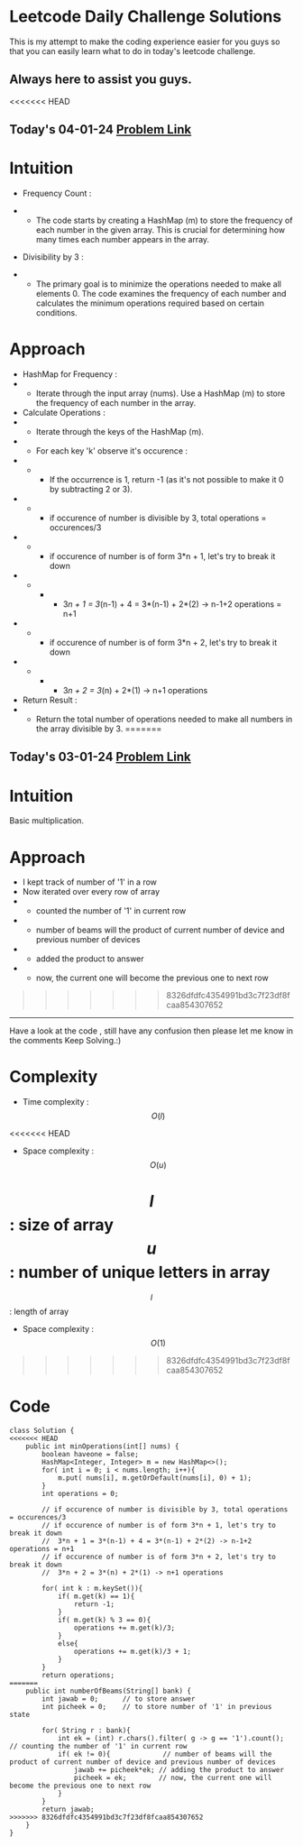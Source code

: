 # Leetcode Daily Challenge Solutions

This is my attempt to make the coding experience easier for you guys so that you can easily learn what to do in today's leetcode challenge.


## Always here to assist you guys.

<<<<<<< HEAD
## Today's 04-01-24 [Problem Link](https://leetcode.com/problems/minimum-number-of-operations-to-make-array-empty/description/)

# Intuition
<!-- Describe your first thoughts on how to solve this problem. -->
- Frequency Count :
- - The code starts by creating a HashMap (m) to store the frequency of each number in the given array. This is crucial for determining how many times each number appears in the array.

- Divisibility by 3 :
- - The primary goal is to minimize the operations needed to make all elements 0. The code examines the frequency of each number and calculates the minimum operations required based on certain conditions.

# Approach
<!-- Describe your approach to solving the problem. -->
- HashMap for Frequency :
- - Iterate through the input array (nums).
Use a HashMap (m) to store the frequency of each number in the array.
- Calculate Operations :
- - Iterate through the keys of the HashMap (m).
- - For each key 'k' observe it's occurence :
- - - If the occurrence is 1, return -1 (as it's not possible to make it 0 by subtracting 2 or 3).
- - - if occurence of number is divisible by 3, total operations = occurences/3 
- - - if occurence of number is of form 3*n + 1, let's try to break it down
- - - - 3*n + 1 = 3*(n-1) + 4 = 3*(n-1) + 2*(2) -> n-1+2 operations = n+1 
- - - if occurence of number is of form 3*n + 2, let's try to break it down
- - - - 3*n + 2 = 3*(n) + 2*(1) -> n+1 operations 
- Return Result :
- - Return the total number of operations needed to make all numbers in the array divisible by 3. 
=======
## Today's 03-01-24 [Problem Link](https://leetcode.com/problems/number-of-laser-beams-in-a-bank/description/?envType=daily-question&envId=2024-01-03)

# Intuition
<!-- Describe your first thoughts on how to solve this problem. -->
Basic multiplication.
# Approach
<!-- Describe your approach to solving the problem. -->
- I kept track of number of '1' in a row
- Now iterated over every row of array 
- - counted the number of '1' in current row
- - number of beams will the product of current number of device and previous number of devices
- -  added the product to answer
- -  now, the current one will become the previous one to next row
>>>>>>> 8326dfdfc4354991bd3c7f23df8fcaa854307652
---
Have a look at the code , still have any confusion then please let me know in the comments
Keep Solving.:)

# Complexity
- Time complexity : $$O(l)$$
<!-- Add your time complexity here, e.g. $$O(n)$$ -->
<<<<<<< HEAD

- Space complexity : $$O(u)$$

$$l$$ : size of array
$$u$$ : number of unique letters in array
=======
$$l$$ : length of array
- Space complexity : $$O(1)$$
>>>>>>> 8326dfdfc4354991bd3c7f23df8fcaa854307652
<!-- Add your space complexity here, e.g. $$O(n)$$ -->

# Code
```
class Solution {
<<<<<<< HEAD
    public int minOperations(int[] nums) {
        boolean haveone = false;
        HashMap<Integer, Integer> m = new HashMap<>();
        for( int i = 0; i < nums.length; i++){
            m.put( nums[i], m.getOrDefault(nums[i], 0) + 1);
        }
        int operations = 0;

        // if occurence of number is divisible by 3, total operations = occurences/3 
        // if occurence of number is of form 3*n + 1, let's try to break it down
        //  3*n + 1 = 3*(n-1) + 4 = 3*(n-1) + 2*(2) -> n-1+2 operations = n+1 
        // if occurence of number is of form 3*n + 2, let's try to break it down
        //  3*n + 2 = 3*(n) + 2*(1) -> n+1 operations 
  
        for( int k : m.keySet()){
            if( m.get(k) == 1){
                return -1;
            }
            if( m.get(k) % 3 == 0){
                operations += m.get(k)/3;
            }
            else{
                operations += m.get(k)/3 + 1;
            }
        }
        return operations;
=======
    public int numberOfBeams(String[] bank) {
        int jawab = 0;      // to store answer
        int picheek = 0;    // to store number of '1' in previous state

        for( String r : bank){
            int ek = (int) r.chars().filter( g -> g == '1').count(); // counting the number of '1' in current row
            if( ek != 0){             // number of beams will the product of current number of device and previous number of devices
                jawab += picheek*ek; // adding the product to answer
                picheek = ek;        // now, the current one will become the previous one to next row
            }
        }
        return jawab;
>>>>>>> 8326dfdfc4354991bd3c7f23df8fcaa854307652
    }
}
```